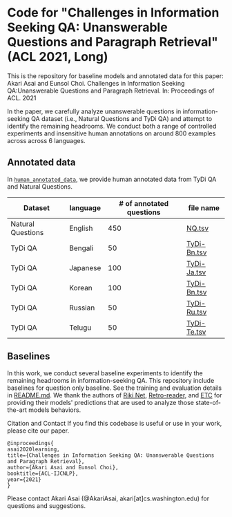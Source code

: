 # Code for "Challenges in Information Seeking QA: Unanswerable Questions and Paragraph Retrieval" (ACL 2021, Long)

This is the repository for baseline models and annotated data for this paper:
Akari Asai and Eunsol Choi. Challenges in Information Seeking QA:Unanswerable Questions and Paragraph Retrieval. In: Proceedings of ACL. 2021

In the paper, we carefully analyze unanswerable questions in information-seeking QA dataset (i.e., Natural Questions and TyDi QA) and attempt to identify the remaining headrooms. We conduct both a range of controlled experiments and insensitive human annotations on around 800 examples across across 6 languages.

## Annotated data
In [`human_annotated_data`](human_annotated_data), we provide human annotated data from TyDi QA and Natural Questions. 

| Dataset      | language | # of annotated questions | file name | 
| ----------- | ----------- |----------- |----------- |
| Natural Questions    | English | 450 | [NQ.tsv](human_annotated_data/NQ.tsv) |
| TyDi QA    | Bengali | 50 | [TyDi-Bn.tsv](human_annotated_data/TyDi-Bn.tsv) |
| TyDi QA      | Japanese | 100 | [TyDi-Ja.tsv](human_annotated_data/TyDi-Ja.tsv) |
| TyDi QA     | Korean | 100 | [TyDi-Bn.tsv](human_annotated_data/TyDi-Ko.tsv) |
| TyDi QA     | Russian | 50 | [TyDi-Ru.tsv](human_annotated_data/TyDi-Ru.tsv) |
| TyDi QA     | Telugu | 50 | [TyDi-Te.tsv](human_annotated_data/TyDi-Te.tsv) |


## Baselines
In this work, we conduct several baseline experiments to identify the remaining headrooms in information-seeking QA. This repository include baselines for question only baseline. See the training and evaluation details in [README.md](baselines/README.md). We thank the authors of [ Riki Net](https://arxiv.org/abs/2004.14560), [Retro-reader](https://arxiv.org/abs/2001.09694), and [ETC](https://arxiv.org/abs/2004.08483) for providing their models' predictions that are used to analyze those state-of-the-art models behaviors.


Citation and Contact
If you find this codebase is useful or use in your work, please cite our paper.

```
@inproceedings{
asai2020learning,
title={Challenges in Information Seeking QA: Unanswerable Questions and Paragraph Retrieval},
author={Akari Asai and Eunsol Choi},
booktitle={ACL-IJCNLP},
year={2021}
}
``` 
Please contact Akari Asai (@AkariAsai, akari[at]cs.washington.edu) for questions and suggestions.
